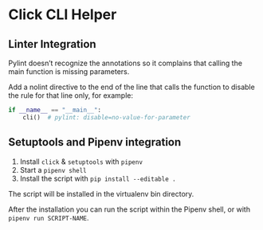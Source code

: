 # Click CLI Helper

## Linter Integration

Pylint doesn’t recognize the annotations so it complains that calling the main function is missing parameters.

Add a nolint directive to the end of the line that calls the function to disable the rule for that line only, for example:

```python
if __name__ == "__main__":
    cli()  # pylint: disable=no-value-for-parameter
```

## Setuptools and Pipenv integration

1. Install `click` & `setuptools` with `pipenv`
2. Start a `pipenv shell`
3. Install the script with `pip install --editable .`

The script will be installed in the virtualenv bin directory.

After the installation you can run the script within the Pipenv shell, or with `pipenv run SCRIPT-NAME`.
